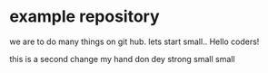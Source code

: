 # example repository
we are to do many things on git hub. lets start small.. Hello coders! 

this is a second change
my hand don dey strong small small